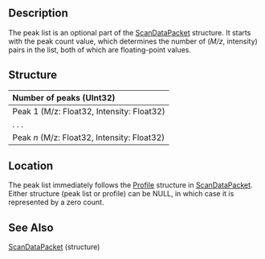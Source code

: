 ## Description ##

The peak list is an optional part of the [ScanDataPacket](ScanDataPacket.md) structure. It starts with the peak count value, which determines the number of (_M/z_, intensity) pairs in the list, both of which are floating-point values.

## Structure ##

| Number of peaks (UInt32) |
|:-------------------------|
| Peak 1 (M/z: Float32, Intensity: Float32) |
| . . .                    |
| Peak _n_ (M/z: Float32, Intensity: Float32) |

## Location ##

The peak list immediately follows the [Profile](Profile.md) structure in [ScanDataPacket](ScanDataPacket.md). Either structure (peak list or profile) can be NULL, in which case it is represented by a zero count.

## See Also ##

[ScanDataPacket](ScanDataPacket.md) (structure)